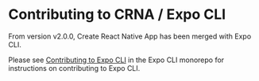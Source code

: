 # Contributing to CRNA / Expo CLI

From version v2.0.0, Create React Native App has been merged with Expo CLI.

Please see [Contributing to Expo CLI](https://github.com/expo/expo-cli/blob/master/CONTRIBUTING.md) in the Expo CLI monorepo for instructions on contributing to Expo CLI.